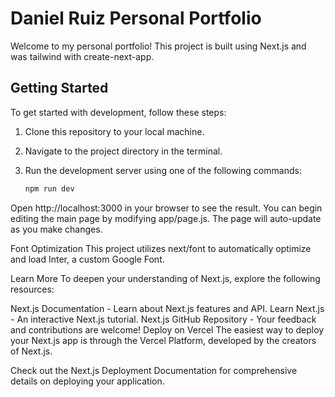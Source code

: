 # Daniel Ruiz Personal Portfolio

Welcome to my personal portfolio! This project is built using Next.js and was tailwind with create-next-app.

## Getting Started

To get started with development, follow these steps:

1. Clone this repository to your local machine.
2. Navigate to the project directory in the terminal.
3. Run the development server using one of the following commands:

   ```bash
   npm run dev

Open http://localhost:3000 in your browser to see the result.
You can begin editing the main page by modifying app/page.js. The page will auto-update as you make changes.

Font Optimization
This project utilizes next/font to automatically optimize and load Inter, a custom Google Font.

Learn More
To deepen your understanding of Next.js, explore the following resources:

Next.js Documentation - Learn about Next.js features and API.
Learn Next.js - An interactive Next.js tutorial.
Next.js GitHub Repository - Your feedback and contributions are welcome!
Deploy on Vercel
The easiest way to deploy your Next.js app is through the Vercel Platform, developed by the creators of Next.js.

Check out the Next.js Deployment Documentation for comprehensive details on deploying your application.
